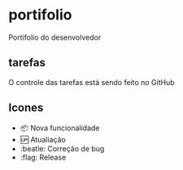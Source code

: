 # portifolio 

Portifolio do desenvolvedor 

## tarefas 

O controle das tarefas está sendo feito no GitHub 

## Icones 

-   :package: Nova funcionalidade 
-   :up: Atualiação
-   :beatle: Correção de bug
-   :flag: Release